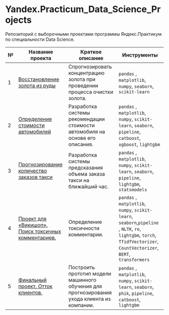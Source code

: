 # Yandex.Practicum_Data_Science_Projects

Репозиторий с выборочными проектами программы Яндекс.Практикум по специальности Data Science.

| № | Название проекта  | Краткое описание | Инструменты |
|--|--|--|--|
|1| [Восстановление золота из руды](https://github.com/EgorovYuriy/Yandex.Practicum_Data_Science_Projects/blob/main/Gold_recovery_and_flotation/Gold_recovery_and_flotation.ipynb) | Спрогнозировать концентрацию золота при проведении процесса очистки золота. | `pandas` , `matplotlib`, `numpy`, `seaborn`, `scikit-learn`|
|2| [Определение стоимости автомобилей](https://github.com/EgorovYuriy/Yandex.Practicum_Data_Science_Projects/blob/main/Determining_the_cost_of_cars/Determining_the_cost_of_cars.ipynb) | Разработка системы рекомендации стоимости автомобиля на основе его описания. | `pandas` , `matplotlib`, `numpy`, `scikit-learn`, `seaborn`, `pipeline`, `catboost`, `xgboost`, `lightgbm`|
|3| [Прогнозирование количество заказов такси](https://github.com/EgorovYuriy/Yandex.Practicum_Data_Science_Projects/blob/main/Predicting_taxi_orders/Predicting_taxi_orders.ipynb) | Разработка системы предсказания объема заказа такси на ближайший час.| `pandas` , `matplotlib`, `numpy`, `scikit-learn`, `seaborn`, `pipeline`, `lightgbm`, `statsmodels`|
|4| [Проект для «Викишоп». Поиск токсичных комментариев.](https://github.com/EgorovYuriy/Yandex.Practicum_Data_Science_Projects/blob/main/Toxic_Comments/Toxic_Comments.ipynb) | Определение токсичности комментарии.| `pandas` , `matplotlib`, `numpy`, `scikit-learn`, `seaborn`,`pipeline` , `NLTK`, `re`, `lightgbm`, `torch`, `TfidfVectorizer`, `CountVectorizer`, `BERT`, `transformers`|
|5| [Финальный проект. Отток клиентов.](https://github.com/EgorovYuriy/Yandex.Practicum_Data_Science_Projects/blob/main/Final_Project_customer_outflow/Final_Project_customer_outflow.ipynb) | Построить прототип модели машинного обучения для прогнозирования ухода клиента из компании.| `pandas` , `matplotlib`, `numpy`, `scikit-learn`, `seaborn`, `phik`, `pipeline`, `catboost`,  `lightgbm`|
